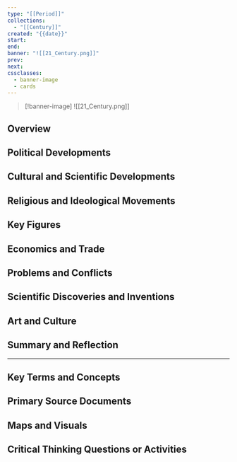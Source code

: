```yaml
---
type: "[[Period]]"
collections:
  - "[[Century]]"
created: "{{date}}"
start: 
end: 
banner: "![[21_Century.png]]"
prev: 
next: 
cssclasses:
  - banner-image
  - cards
---
```

>[!banner-image] ![[21_Century.png]]
>
## Overview
## Political Developments
## Cultural and Scientific Developments
## Religious and Ideological Movements
## Key Figures
## Economics and Trade
## Problems and Conflicts
## Scientific Discoveries and Inventions
## Art and Culture
## Summary and Reflection
---
## Key Terms and Concepts
## Primary Source Documents
## Maps and Visuals
## Critical Thinking Questions or Activities


